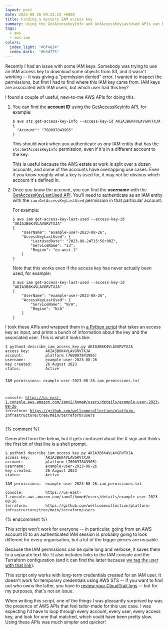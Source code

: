 ```yaml
---
layout: post
date: 2023-08-26 09:22:23 +0000
title: Finding a mystery IAM access key
summary: Using the GetAccessKeyInfo and GetAccessKeyLastUsed APIs can help us trace an IAM key back to its source.
tags:
  - aws
  - aws-iam
colors:
  index_light: "#6f4e34"
  index_dark:  "#b3d775"
---
```


Recently I had an issue with some IAM keys.
Somebody was trying to use an IAM access key to download some objects from S3, and it wasn't working -- it was giving a "permission denied" error.
I wanted to inspect the permissions, but first I had to find where this IAM key came from.
IAM keys are associated with IAM users, but which user had this key?

I found a couple of useful, new-to-me AWS APIs for doing this.

1.  You can find the **account ID** using the [GetAccessKeyInfo API](https://docs.aws.amazon.com/STS/latest/APIReference/API_GetAccessKeyInfo.html), for example:

    ```console
    $ aws sts get-access-key-info --access-key-id AKIA3B6K4VLAVGRVTXJA
    {
      "Account": "760097843905"
    }
    ```

    This should work when you authenticate as _any_ IAM entity that has the `sts:GetAccessKeyInfo` permission, even if it's in a different account to the key.

    This is useful because the AWS estate at work is split over a dozen accounts, and some of the accounts have overlapping use cases.
    Even if you know roughly what a key is used for, it may not be obvious which account it's defined in.

2.  Once you know the account, you can find the **username** with the [GetAccessKeyLastUsed API](https://docs.aws.amazon.com/IAM/latest/APIReference/API_GetAccessKeyLastUsed.html).
    You'll need to authenticate as an IAM entity with the `iam:GetAccessKeyLastUsed` permission in that particular account:

    For example:

    ```console
    $ aws iam get-access-key-last-used --access-key-id "AKIA3B6K4VLAVGRVTXJA"
    {
        "UserName": "example-user-2023-08-26",
        "AccessKeyLastUsed": {
            "LastUsedDate": "2023-08-24T15:58:00Z",
            "ServiceName": "s3",
            "Region": "eu-west-1"
        }
    }
    ```

    Note that this works even if the access key has never actually been used, for example:

    ```console
    $ aws iam get-access-key-last-used --access-key-id "AKIA3B6K4VLAVGRVTXJA"
    {
        "UserName": "example-user-2023-08-26",
        "AccessKeyLastUsed": {
            "ServiceName": "N/A",
            "Region": "N/A"
        }
    }
    ```

I took these APIs and wrapped them in [a Python script][script] that takes an access key as input, and prints a bunch of information about the key and the associated user.
This is what it looks like:

<div class="language-console highlighter-rouge"><div class="highlight"><pre class="highlight"><code><span class="gp">$</span><span class="w"> </span>python3 describe_iam_access_key.py AKIA3B6K4VLAVGRVTXJA
<span class="go">access key:       AKIA3B6K4VLAVGRVTXJA
account:          platform (760097843905)
username:         example-user-2023-08-26
key created:      26 August 2023
status:           Active

IAM permissions:  example-user-2023-08-26.iam_permissions.txt

console:          https://us-east-1.console.aws.amazon.com/iamv2/home#/users/details/example-user-2023-08-26
terraform:        https://github.com/wellcomecollection/platform-infrastructure/tree/main/terraform/users
</span></code></pre></div></div>

{% comment %}

Generated form the below, but it gets confused about the # sign and thinks the first bit of that line is a shell prompt.

```console
$ python3 describe_iam_access_key.py AKIA3B6K4VLAVGRVTXJA
access key:       AKIA3B6K4VLAVGRVTXJA
account:          platform (760097843905)
username:         example-user-2023-08-26
key created:      26 August 2023
status:           Active

IAM permissions:  example-user-2023-08-26.iam_permissions.txt

console:          https://us-east-1.console.aws.amazon.com/iamv2/home#/users/details/example-user-2023-08-26
terraform:        https://github.com/wellcomecollection/platform-infrastructure/tree/main/terraform/users
```

{% endcomment %}

This script won't work for everyone -- in particular, going from an AWS account ID to an authenticated IAM session is probably going to look different for every organisation, but a lot of the bigger pieces are reusable.

Because the IAM permissions can be quite long and verbose, it saves them to a separate text file.
It also includes links to the IAM console and the Terraform configuration (and it can find the latter because [we tag the user with that link][tagging]).

This script only works with long-term credentials created for an IAM user.
It doesn't work for temporary credentials using AWS STS -- if you want to find out who owns the latter, you have to [review your CloudTrail logs][cloudtrail] -- but for my purposes, that's not an issue.

When writing this script, one of the things I was pleasantly surprised by was the presence of AWS APIs that feel tailor-made for this use case.
I was expecting I'd have to loop through every account, every user, every access key, and look for one that matched, which could have been pretty slow.
Using these APIs was much simpler and quicker!

[script]: https://github.com/wellcomecollection/aws-account-infrastructure/blob/f06cb97094ddeab27c58ca2a6123de2b90511651/scripts/describe_iam_access_key.py
[tagging]: /2023/tag-iac-resources/
[cloudtrail]: https://docs.aws.amazon.com/IAM/latest/UserGuide/id_credentials_access-keys.html#Using_access-keys-audit
